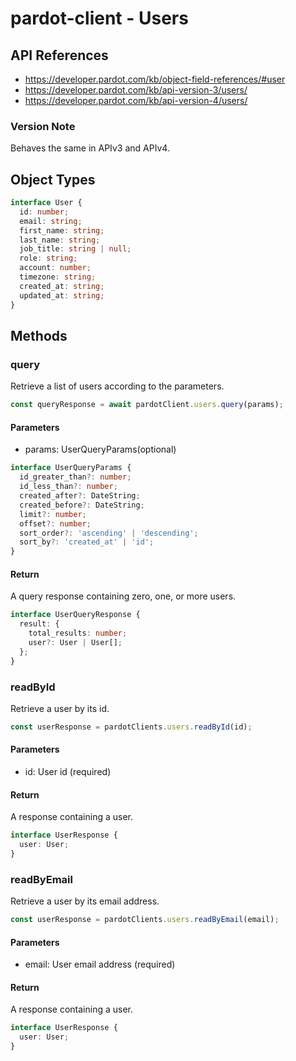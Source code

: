 # pardot-client - Users

## API References

- https://developer.pardot.com/kb/object-field-references/#user
- https://developer.pardot.com/kb/api-version-3/users/
- https://developer.pardot.com/kb/api-version-4/users/

### Version Note

Behaves the same in APIv3 and APIv4.

## Object Types

```typescript
interface User {
  id: number;
  email: string;
  first_name: string;
  last_name: string;
  job_title: string | null;
  role: string;
  account: number;
  timezone: string;
  created_at: string;
  updated_at: string;
}
```

## Methods

### query

Retrieve a list of users according to the parameters.

```typescript
const queryResponse = await pardotClient.users.query(params);
```

#### Parameters

- params: UserQueryParams(optional)

```typescript
interface UserQueryParams {
  id_greater_than?: number;
  id_less_than?: number;
  created_after?: DateString;
  created_before?: DateString;
  limit?: number;
  offset?: number;
  sort_order?: 'ascending' | 'descending';
  sort_by?: 'created_at' | 'id';
}
```

#### Return

A query response containing zero, one, or more users.

```typescript
interface UserQueryResponse {
  result: {
    total_results: number;
    user?: User | User[];
  };
}
```

### readById

Retrieve a user by its id.

```typescript
const userResponse = pardotClients.users.readById(id);
```

#### Parameters

- id: User id (required)

#### Return

A response containing a user.

```typescript
interface UserResponse {
  user: User;
}
```

### readByEmail

Retrieve a user by its email address.

```typescript
const userResponse = pardotClients.users.readByEmail(email);
```

#### Parameters

- email: User email address (required)

#### Return

A response containing a user.

```typescript
interface UserResponse {
  user: User;
}
```
